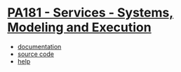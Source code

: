 # [PA181 - Services - Systems, Modeling and Execution](https://is.muni.cz/predmet/fi/jaro2019/PA181)

* [documentation](https://github.com/europ/MUNI-FI-PA181/blob/master/doc/doc.pdf)
* [source code](https://github.com/europ/MUNI-FI-PA181/blob/master/src)
* [help](https://github.com/europ/MUNI-FI-PA181/blob/master/help/README.md)
